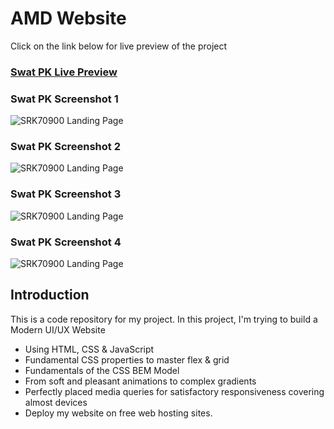 # AMD Website

Click on the link below for live preview of the project
### [Swat PK Live Preview](https://srk70900flexbox.netlify.app/)

### Swat PK Screenshot 1
![SRK70900 Landing Page](https://github.com/SRK70900/HTMLCSSFlexBox/blob/master/Screenshot%20(4).png)

### Swat PK Screenshot 2
![SRK70900 Landing Page](https://github.com/SRK70900/HTMLCSSFlexBox/blob/master/Screenshot%20(5).png)

### Swat PK Screenshot 3
![SRK70900 Landing Page](https://github.com/SRK70900/HTMLCSSFlexBox/blob/master/Screenshot%20(6).png)

### Swat PK Screenshot 4
![SRK70900 Landing Page](https://github.com/SRK70900/HTMLCSSFlexBox/blob/master/Screenshot%20(7).png)

## Introduction

This is a code repository for my project. In this project, I'm trying to build a Modern UI/UX Website

- Using HTML, CSS & JavaScript
- Fundamental CSS properties to master flex & grid
- Fundamentals of the CSS BEM Model
- From soft and pleasant animations to complex gradients
- Perfectly placed media queries for satisfactory responsiveness covering almost devices
- Deploy my website on free web hosting sites.
